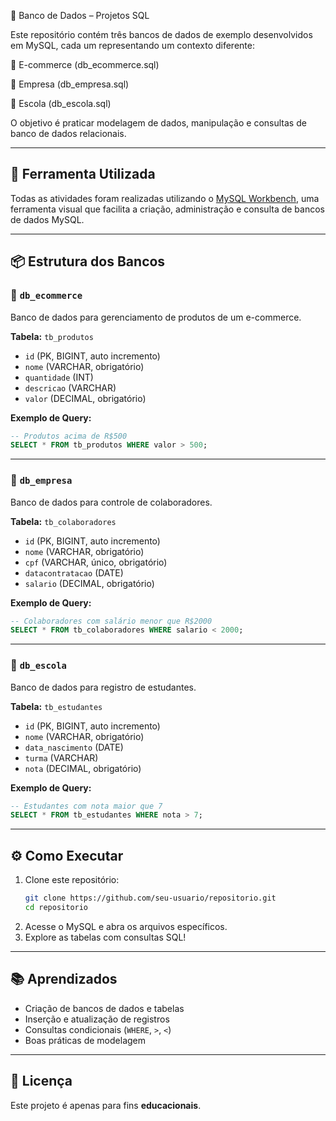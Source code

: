 📂 Banco de Dados – Projetos SQL

Este repositório contém três bancos de dados de exemplo desenvolvidos em MySQL, cada um representando um contexto diferente:

  🛒 E-commerce (db_ecommerce.sql)
  
  🏢 Empresa (db_empresa.sql)
  
  🏫 Escola (db_escola.sql)

O objetivo é praticar modelagem de dados, manipulação e consultas de banco de dados relacionais.


---

## 🚀 Ferramenta Utilizada

Todas as atividades foram realizadas utilizando o [MySQL Workbench](https://www.mysql.com/products/workbench/), uma ferramenta visual que facilita a criação, administração e consulta de bancos de dados MySQL.

---

## 📦 Estrutura dos Bancos

### 🛒 `db_ecommerce`
Banco de dados para gerenciamento de produtos de um e-commerce.  

**Tabela:** `tb_produtos`  
- `id` (PK, BIGINT, auto incremento)  
- `nome` (VARCHAR, obrigatório)  
- `quantidade` (INT)  
- `descricao` (VARCHAR)  
- `valor` (DECIMAL, obrigatório)  

**Exemplo de Query:**  
```sql
-- Produtos acima de R$500
SELECT * FROM tb_produtos WHERE valor > 500;
```

---

### 🏢 `db_empresa`
Banco de dados para controle de colaboradores.  

**Tabela:** `tb_colaboradores`  
- `id` (PK, BIGINT, auto incremento)  
- `nome` (VARCHAR, obrigatório)  
- `cpf` (VARCHAR, único, obrigatório)  
- `datacontratacao` (DATE)  
- `salario` (DECIMAL, obrigatório)  

**Exemplo de Query:**  
```sql
-- Colaboradores com salário menor que R$2000
SELECT * FROM tb_colaboradores WHERE salario < 2000;
```

---

### 🏫 `db_escola`
Banco de dados para registro de estudantes.  

**Tabela:** `tb_estudantes`  
- `id` (PK, BIGINT, auto incremento)  
- `nome` (VARCHAR, obrigatório)  
- `data_nascimento` (DATE)  
- `turma` (VARCHAR)  
- `nota` (DECIMAL, obrigatório)  

**Exemplo de Query:**  
```sql
-- Estudantes com nota maior que 7
SELECT * FROM tb_estudantes WHERE nota > 7;
```

---

## ⚙️ Como Executar
1. Clone este repositório:
   ```bash
   git clone https://github.com/seu-usuario/repositorio.git
   cd repositorio
   ```
2. Acesse o MySQL e abra os arquivos específicos.
3. Explore as tabelas com consultas SQL!

---

## 📚 Aprendizados
- Criação de bancos de dados e tabelas  
- Inserção e atualização de registros  
- Consultas condicionais (`WHERE`, `>`, `<`)  
- Boas práticas de modelagem  

---

## 📝 Licença
Este projeto é apenas para fins **educacionais**.  
